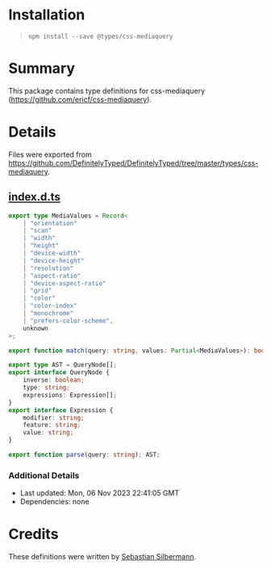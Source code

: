 # Installation
> `npm install --save @types/css-mediaquery`

# Summary
This package contains type definitions for css-mediaquery (https://github.com/ericf/css-mediaquery).

# Details
Files were exported from https://github.com/DefinitelyTyped/DefinitelyTyped/tree/master/types/css-mediaquery.
## [index.d.ts](https://github.com/DefinitelyTyped/DefinitelyTyped/tree/master/types/css-mediaquery/index.d.ts)
````ts
export type MediaValues = Record<
    | "orientation"
    | "scan"
    | "width"
    | "height"
    | "device-width"
    | "device-height"
    | "resolution"
    | "aspect-ratio"
    | "device-aspect-ratio"
    | "grid"
    | "color"
    | "color-index"
    | "monochrome"
    | "prefers-color-scheme",
    unknown
>;

export function match(query: string, values: Partial<MediaValues>): boolean;

export type AST = QueryNode[];
export interface QueryNode {
    inverse: boolean;
    type: string;
    expressions: Expression[];
}
export interface Expression {
    modifier: string;
    feature: string;
    value: string;
}

export function parse(query: string): AST;

````

### Additional Details
 * Last updated: Mon, 06 Nov 2023 22:41:05 GMT
 * Dependencies: none

# Credits
These definitions were written by [Sebastian Silbermann](https://github.com/eps1lon).
